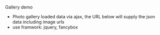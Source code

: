 Gallery demo
 + Photo gallery loaded data via ajax, the URL below will supply the json data including image urls
 + use framwork: jquery, fancybox